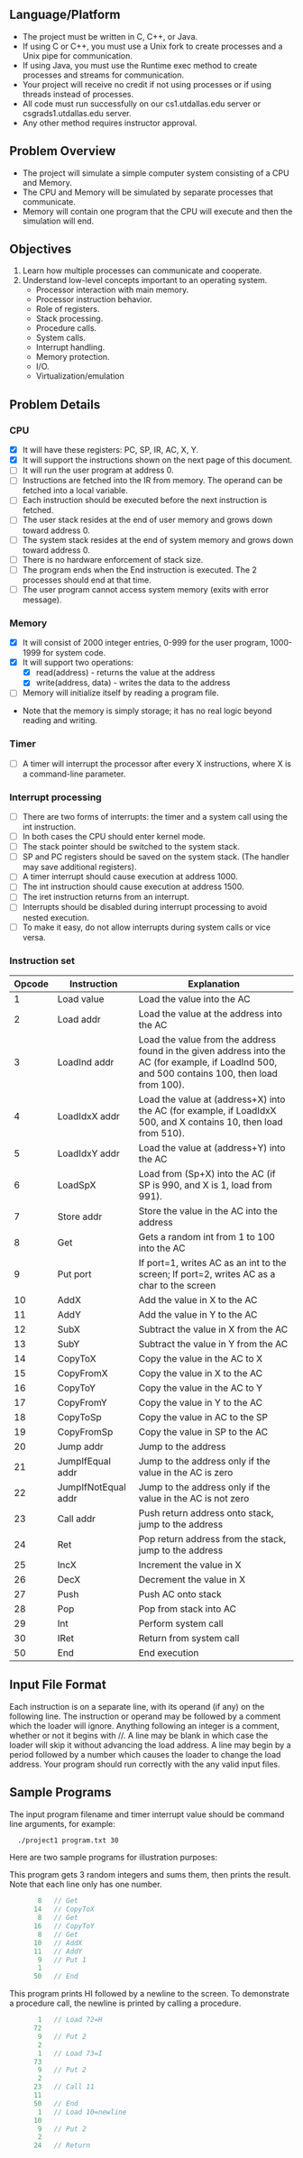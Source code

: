 ## Language/Platform

- The project must be written in C, C++, or Java.
- If using C or C++, you must use a Unix fork to create processes and a Unix pipe for communication.
- If using Java, you must use the Runtime exec method to create processes and streams for communication.
- Your project will receive no credit if not using processes or if using threads instead of processes.
- All code must run successfully on our cs1.utdallas.edu server or csgrads1.utdallas.edu server.
- Any other method requires instructor approval.

## Problem Overview

- The project will simulate a simple computer system consisting of a CPU and Memory.
- The CPU and Memory will be simulated by separate processes that communicate.
- Memory will contain one program that the CPU will execute and then the simulation will end.

## Objectives

1. Learn how multiple processes can communicate and cooperate.
2. Understand low-level concepts important to an operating system.
    - Processor interaction with main memory.
    - Processor instruction behavior.
    - Role of registers.
    - Stack processing.
    - Procedure calls.
    - System calls.
    - Interrupt handling.
    - Memory protection.
    - I/O.
    - Virtualization/emulation

## Problem Details

### CPU

- [x] It will have these registers:  PC, SP, IR, AC, X, Y.
- [x] It will support the instructions shown on the next page of this document.
- [ ] It will run the user program at address 0.
- [ ] Instructions are fetched into the IR from memory.  The operand can be fetched into a local variable.
- [ ] Each instruction should be executed before the next instruction is fetched.
- [ ] The user stack resides at the end of user memory and grows down toward address 0.
- [ ] The system stack resides at the end of system memory and grows down toward address 0.
- [ ] There is no hardware enforcement of stack size.
- [ ] The program ends when the End instruction is executed.  The 2 processes should end at that time.
- [ ] The user program cannot access system memory (exits with error message).

### Memory

- [x] It will consist of 2000 integer entries, 0-999 for the user program, 1000-1999 for system code.
- [x] It will support two operations:
  - [x] read(address) - returns the value at the address
  - [x] write(address, data) - writes the data to the address
- [ ] Memory will initialize itself by reading a program file.
- Note that the memory is simply storage; it has no real logic beyond reading and writing.

### Timer

- [ ] A timer will interrupt the processor after every X instructions, where X is a command-line parameter.

### Interrupt processing

- [ ] There are two forms of interrupts:  the timer and a system call using the int instruction.
- [ ] In both cases the CPU should enter kernel mode.
- [ ] The stack pointer should be switched to the system stack.
- [ ] SP and PC registers should be saved on the system stack.  (The handler may save additional registers).
- [ ] A timer interrupt should cause execution at address 1000.
- [ ] The int instruction should cause execution at address 1500.
- [ ] The iret instruction returns from an interrupt.
- [ ] Interrupts should be disabled during interrupt processing to avoid nested execution.
- [ ] To make it easy, do not allow interrupts during system calls or vice versa.

### Instruction set

| Opcode | Instruction     | Explanation |
|----|---------------------|-------------|
| 1  | Load value          | Load the value into the AC
| 2  | Load addr           | Load the value at the address into the AC |
| 3  | LoadInd addr        | Load the value from the address found in the given address into the AC (for example, if LoadInd 500, and 500 contains 100, then load from 100). |
| 4  | LoadIdxX addr       | Load the value at (address+X) into the AC (for example, if LoadIdxX 500, and X contains 10, then load from 510). |
| 5  | LoadIdxY addr       | Load the value at (address+Y) into the AC |
| 6  | LoadSpX             | Load from (Sp+X) into the AC (if SP is 990, and X is 1, load from 991). |
| 7  | Store addr          | Store the value in the AC into the address |
| 8  | Get                 | Gets a random int from 1 to 100 into the AC |
| 9  | Put port            | If port=1, writes AC as an int to the screen; If port=2, writes AC as a char to the screen |
| 10 | AddX                | Add the value in X to the AC |
| 11 | AddY                | Add the value in Y to the AC |
| 12 | SubX                | Subtract the value in X from the AC |
| 13 | SubY                | Subtract the value in Y from the AC |
| 14 | CopyToX             | Copy the value in the AC to X |
| 15 | CopyFromX           | Copy the value in X to the AC |
| 16 | CopyToY             | Copy the value in the AC to Y |
| 17 | CopyFromY           | Copy the value in Y to the AC |
| 18 | CopyToSp            | Copy the value in AC to the SP |
| 19 | CopyFromSp          | Copy the value in SP to the AC |
| 20 | Jump addr           | Jump to the address |
| 21 | JumpIfEqual addr    | Jump to the address only if the value in the AC is zero |
| 22 | JumpIfNotEqual addr | Jump to the address only if the value in the AC is not zero |
| 23 | Call addr           | Push return address onto stack, jump to the address |
| 24 | Ret                 | Pop return address from the stack, jump to the address |
| 25 | IncX                | Increment the value in X |
| 26 | DecX                | Decrement the value in X |
| 27 | Push                | Push AC onto stack |
| 28 | Pop                 | Pop from stack into AC |
| 29 | Int                 | Perform system call |
| 30 | IRet                | Return from system call |
| 50 | End                 | End execution |

## Input File Format

Each instruction is on a separate line, with its operand (if any) on the following line.
The instruction or operand may be followed by a comment which the loader will ignore.
Anything following an integer is a comment, whether or not it begins with //.
A line may be blank in which case the loader will skip it without advancing the load address.
A line may begin by a period followed by a number which causes the loader to change the load address.
Your program should run correctly with the any valid input files.


## Sample Programs

The input program filename and timer interrupt value should be command line arguments, for example:
```sh
  ./project1 program.txt 30
```

Here are two sample programs for illustration purposes:

This program gets 3 random integers and sums them, then prints the result.
Note that each line only has one number.

```c++
       8   // Get
      14   // CopyToX
       8   // Get
      16   // CopyToY
       8   // Get
      10   // AddX
      11   // AddY
       9   // Put 1
       1
      50   // End
```

This program prints HI followed by a newline to the screen.  To demonstrate a procedure call, the newline is printed by calling a procedure.

```c++
       1   // Load 72=H
      72
       9   // Put 2
       2
       1   // Load 73=I
      73
       9   // Put 2
       2
      23   // Call 11
      11
      50   // End
       1   // Load 10=newline
      10
       9   // Put 2
       2
      24   // Return
```
